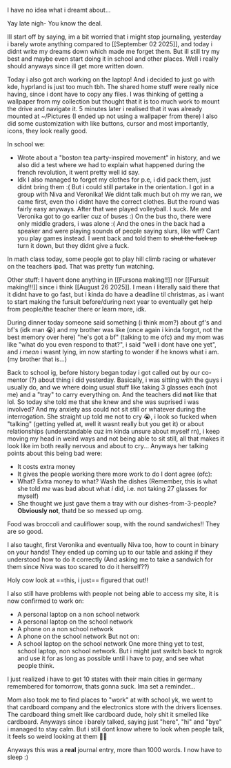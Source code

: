 I have no idea what i dreamt about...

Yay late nigh-
You know the deal.

Ill start off by saying, im a bit worried that i might stop journaling, yesterday i barely wrote anything compared to [[September 02 2025]], and today i didnt write my dreams down which made me forget them. But ill still try my best and maybe even start doing it in school and other places. Well i really should anyways since ill get more written down.

Today i also got arch working on the laptop! And i decided to just go with kde, hyprland is just too much tbh. The shared home stuff were really nice having, since i dont have to copy any files. I was thinking of getting a wallpaper from my collection but thought that it is too much work to mount the drive and navigate it. 5 minutes later i realised that it was already mounted at ~/Pictures (I ended up not using a wallpaper from there) I also did some customization with like buttons, cursor and most importantly, icons, they look really good.

In school we:
- Wrote about a "boston tea party-inspired movement" in history, and we also did a test where we had to explain what happened during the french revolution, it went pretty well id say.
- Idk
I also managed to forget my clothes for p.e, i did pack them, just didnt bring them :( But i could still partake in the orientation. I got in a group with Niva and Veronika! We didnt talk much but oh my we ran, we came first, even tho i didnt have the correct clothes. But the round was fairly easy anyways. After that wee played volleyball. I suck. Me and Veronika got to go earlier cuz of buses :)
On the bus tho, there were only middle graders, i was alone :( And the ones in the back had a speaker and were playing sounds of people saying slurs, like wtf? Cant you play games instead. I went back and told them to ~~shut the fuck up~~ turn it down, but they didnt give a fuck.

In math class today, some people got to play hill climb racing or whatever on the teachers ipad. That was pretty fun watching.

Other stuff:
I havent done anything in [[Fursona making!!]] nor [[Fursuit making!!!]] since i think [[August 26 2025]]. I mean i literally said there that it didnt have to go fast, but i kinda do have a deadline til christmas, as i want to start making the fursuit before/during next year to eventually get help from people/the teacher there or learn more, idk.

During dinner today someone said something (i think mom?) about gf's and bf's (idk man 😭) and my brother was like (once again i kinda forgot, not the best memory over here)  "he's got a bf" (talking to me ofc) and my mom was like "what do you even respond to that?", i said "well i dont have one yet", and *i mean* i wasnt lying, im now starting to wonder if he knows what i am. (my brother that is...)

Back to school ig, before history began today i got called out by our co-mentor (?) about thing i did yesterday. Basically, i was sitting with the guys i usually do, and we where doing usual stuff like taking 3 glasses each (not me) and a "tray" to carry everything on. And the teachers did **not** like that lol. So today she told me that she knew and she was suprised i was involved? And my anxiety ass could not sit still or whatever during the interrogation. She straight up told me not to cry 😭, i look so fucked when "talking" (getting yelled at, well it wasnt really but you get it) or about relationships (understandable cuz im kinda unsure about myself rn), i keep moving my head in weird ways and not being able to sit still, all that makes it look like im both really nervous and about to cry... Anyways her talking points about this being bad were:
- It costs extra money
- It gives the people working there more work to do
I dont agree (ofc):
- What? Extra money to what? Wash the dishes (Remember, this is what she told *me* was bad about what *i* did, i.e. not taking 27 glasses for myself)
- She thought we just gave them a tray with our dishes-from-3-people? **Obviously not**, thatd be so messed up omg.

Food was broccoli and cauliflower soup, with the round sandwiches!! They are so good.

I also taught, first Veronika and eventually Niva too, how to count in binary on your hands! They ended up coming up to our table and asking if they understood how to do it correctly (And asking me to take a sandwich for them since Niva was too scared to do it herself??)

Holy cow look at ==this, i just== figured that out!!

I also still have problems with people not being able to access my site, it is now confirmed to work on:
- A personal laptop on a non school network
- A personal laptop on the school network
- A phone on a non school network
- A phone on the school network
But not on:
- A school laptop on the school network
One more thing yet to test, school laptop, non school network. But i might just switch back to ngrok and use it for as long as possible until i have to pay, and see what people think.

I just realized i have to get 10 states with their main cities in germany remembered for tomorrow, thats gonna suck. Ima set a reminder...

Mom also took me to find places to "work" at with school yk, we went to that cardboard company and the electronics store with the drivers licenses. The cardboard thing smelt like cardboard dude, holy shit it smelled like cardboard. Anyways since i barely talked, saying just "here", "hi" and "bye" i managed to stay calm. But i still dont know where to look when people talk, it feels so weird looking at them 😵‍💫

Anyways this was a **real** journal entry, more than 1000 words. I now have to sleep :)
